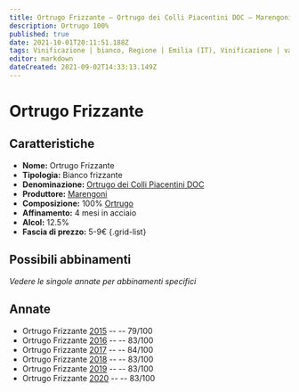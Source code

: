 ```yaml
---
title: Ortrugo Frizzante – Ortrugo dei Colli Piacentini DOC – Marengoni – Emilia (IT) – 5-9€ – 2★ | Arrosticini
description: Ortrugo 100%
published: true
date: 2021-10-01T20:11:51.188Z
tags: Vinificazione | bianco, Regione | Emilia (IT), Vinificazione | varietale, Vinificazione | frizzante, Valutazioni | 2 stelle, Vitigni | Ortrugo, Prezzi | 5-9€, Alimento | Arrosticini
editor: markdown
dateCreated: 2021-09-02T14:33:13.149Z
---
```


# Ortrugo Frizzante

## Caratteristiche
- **Nome:** Ortrugo Frizzante
- **Tipologia:** Bianco frizzante
- **Denominazione:** [Ortrugo dei Colli Piacentini DOC](/denominazioni/Italia/Emilia/DOC-Colli-Piacentini)
- **Produttore:** [Marengoni](/produttori/Italia/Emilia/Marengoni) 
- **Composizione:** 100% [Ortrugo](/vitigni/Italia/ortrugo)
- **Affinamento:** 4 mesi in acciaio
- **Alcol:** 12.5%
- **Fascia di prezzo:** 5-9€
{.grid-list}

## Possibili abbinamenti
*Vedere le singole annate per abbinamenti specifici*


## Annate
- Ortrugo Frizzante [2015](/vini/Italia/Emilia/Marengoni/Ortrugo-Frizzante/2015) -- <span class="star-1"></span> -- 79/100
- Ortrugo Frizzante [2016](/vini/Italia/Emilia/Marengoni/Ortrugo-Frizzante/2016) -- <span class="star-2"></span> -- 83/100
- Ortrugo Frizzante [2017](/vini/Italia/Emilia/Marengoni/Ortrugo-Frizzante/2017) -- <span class="star-2"></span> -- 84/100
- Ortrugo Frizzante [2018](/vini/Italia/Emilia/Marengoni/Ortrugo-Frizzante/2018) -- <span class="star-2"></span> -- 83/100
- Ortrugo Frizzante [2019](/vini/Italia/Emilia/Marengoni/Ortrugo-Frizzante/2019) -- <span class="star-2"></span> -- 83/100
- Ortrugo Frizzante [2020](/vini/Italia/Emilia/Marengoni/Ortrugo-Frizzante/2020) -- <span class="star-2"></span> -- 83/100


